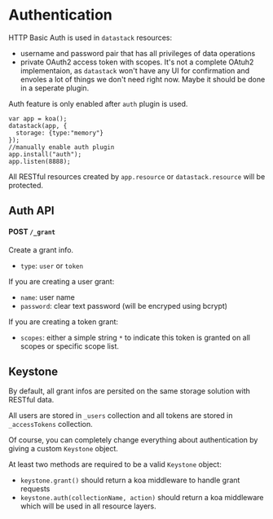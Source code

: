 # Authentication

HTTP Basic Auth is used in `datastack` resources:

* username and password pair that has all privileges of data operations
* private OAuth2 access token with scopes. It's not a complete OAtuh2 implementaion, as `datastack` won't have any UI for confirmation and envoles a lot of things we don't need right now. Maybe it should be done in a seperate plugin.

Auth feature is only enabled after `auth` plugin is used.

```
var app = koa();
datastack(app, {
  storage: {type:"memory"}
});
//manually enable auth plugin
app.install("auth");
app.listen(8888);
```

All RESTful resources created by `app.resource` or `datastack.resource` will be protected.

## Auth API

#### POST `/_grant`

Create a grant info.

* `type`: `user` or `token`

If you are creating a user grant:

* `name`: user name
* `password`: clear text password (will be encryped using bcrypt)

If you are creating a token grant:

* `scopes`: either a simple string `*` to indicate this token is granted on all scopes or specific scope list.

## Keystone

By default, all grant infos are persited on the same storage solution with RESTful data.

All users are stored in `_users` collection and all tokens are stored in `_accessTokens` collection.

Of course, you can completely change everything about authentication by giving a custom `Keystone` object.


At least two methods are required to be a valid `Keystone` object:

* `keystone.grant()` should return a koa middleware to handle grant requests
* `keystone.auth(collectionName, action)` should return a koa middleware which will be used in all resource layers.